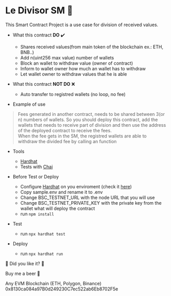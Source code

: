 # Le Divisor SM :knife:

This Smart Contract Project is a use case for division of received values.

-   What this contract **DO** :heavy_check_mark:

    -   Shares received values(from main token of the blockchain ex.: ETH, BNB..)
    -   Add n(uint256 max value) number of wallets
    -   Block an wallet to withdraw value (owner of contract)
    -   Inform to wallet owner how much an wallet has to withdraw
    -   Let wallet owner to withdraw values that he is able

-   What this contract **NOT DO** :x:

    -   Auto transfer to registred wallets (no loop, no fee)

-   Example of use

> Fees generated in another contract, needs to be shared between 3(or n) numbers of wallets.
> So you should deploy this contract, add the wallets that needs to receive part of division and then use the address of the deployed contract to receive the fees.  
> When the fee gets in the SM, the registred wallets are able to withdraw the divided fee by calling an function

-   Tools

    -   [Hardhat](https://hardhat.org/ 'Hardhat')
    -   Tests with [Chai](https://www.chaijs.com/ 'Chai')

-   Before Test or Deploy

    -   Configure [Hardhat](https://hardhat.org/ 'Hardhat') on you enviroment (check it [here](https://hardhat.org/tutorial/setting-up-the-environment 'here'))
    -   Copy sample.env and rename it to .env
    -   Change BSC_TESTNET_URL with the node URL that you will use
    -   Change BSC_TESTNET_PRIVATE_KEY with the private key from the wallet what will deploy the contract
    -   run `npm install`

-   Test

    -   run `npx hardhat test`

-   Deploy
    -   run `npx hardhat run`

:eyes: Did you like it? :eyes:

Buy me a beer :beer:

Any EVM Blockchain (ETH, Polygon, Binance)
0x8130ca084a97B0d249230C7ec522ab6Eb8702F5e
